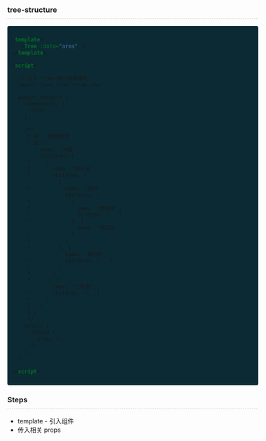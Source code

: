 <h3 style="border-bottom:1px dashed #ccc; width: 570px; padding-bottom: 10px;">tree-structure</h3>

<div style="background-color: #0c2a34; padding: 10px; border-radius: 4px;  width: 552px; overflow: scroll;">

```xml
<template>
   <Tree :data="area" />
</template>

<script>

  // 引入 Tree 核心封装组件
  import Tree from 'tree.vue';

  export default {
    components: {
      Tree,
    },

    /**
     * 树 - 数据模型
     * 如：{
     *   name: '中国',
     *   children: [
     *     {
     *       name: ‘浙江省',
     *       children: [
     *         {
     *           name: '杭州',
     *           children: [
     *             {
     *               name: '西湖区’,
     *               hildren: [...]
     *             }, {
     *               name: '滨江区'
     *             }
     *           ]
     *         }, {
     *           name: '湖州市’,
     *           children: [...]
     *         }
     *       ]
     *     }, {
     *       name: '江苏省‘,
     *       children: [...]
     *     }
     *   ]
     * }
     */
    data() {
      return {
        area: [],
      };
    },
  };

</script>
```

</div>

<h3 style="border-bottom:1px dashed #ccc; width: 570px; padding-bottom: 10px;">Steps</h3>

- template - 引入组件
- 传入相关 props
